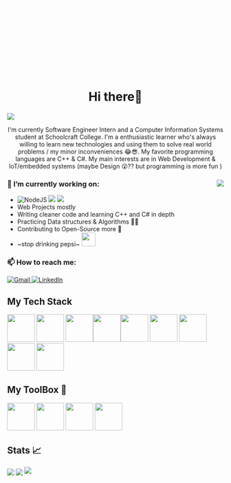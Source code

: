 ![Bannerimage](images/banner.gif)

<h1 align="center"> Hi there👋  </h1> <img src="https://gpvc.arturio.dev/Xlient" align="center">


<p align="center">I'm currently Software Engineer Intern and a Computer Information Systems student at Schoolcraft College. I'm a enthusiastic learner who's always willing to learn new technologies and using them to solve real world problems / my minor inconveniences 😂😎.  My favorite programming languages are C++ & C#. 
  My main interests are in Web Development & IoT/embedded systems (maybe Design 😮?? but programming is more fun )
</p>
  
### 🌱 I’m currently working on: <img src="https://media1.tenor.com/images/62550b92246d0919cc9e7884f7be9817/tenor.gif?itemid=15349911" align="right">
- <img alt="NodeJS" src="https://img.shields.io/badge/node.js%20-%2343853D.svg?&style=for-the-badge&logo=node.js&logoColor=white"/> <img src="https://img.shields.io/badge/JavaScript-F7DF1E?style=for-the-badge&logo=javascript&logoColor=black"> <img src="https://img.shields.io/badge/jQuery-0769AD?style=for-the-badge&logo=jquery&logoColor=white">
- Web Projects mostly
- Writing cleaner code and learning C++ and C# in depth
- Practicing Data structures & Algorithms 🧠🤯
- Contributing to Open-Source more 💌
-  ~stop drinking pepsi~   <img src="https://media.tenor.com/images/6f9652e79f9697ff8426892081a460ae/tenor.gif" width="32" height="32">

### 📫 How to reach me: 
<a href="mailto:lakaleigh.harris@gmail.com"> <img alt="Gmail" src="https://img.shields.io/badge/Gmail-D14836?style=for-the-badge&logo=gmail&logoColor=white" /> </a>
<a href="https://www.linkedin.com/in/la-kaleigh-harris-01/"><img alt="LinkedIn" src="https://img.shields.io/badge/linkedin%20-%230077B5.svg?&style=for-the-badge&logo=linkedin&logoColor=white"/></a>

## My Tech Stack
<img src="https://camo.githubusercontent.com/8d56e87edf99e89bfc457cd62462e0b7aae19e6b197b1df5c542d474d8d76f81/68747470733a2f2f646576656c6f7065722e6665646f726170726f6a6563742e6f72672f7374617469632f6c6f676f2f6373686172702e706e67" width="64" height="64"> <img src="https://upload.wikimedia.org/wikipedia/commons/thumb/1/18/ISO_C%2B%2B_Logo.svg/306px-ISO_C%2B%2B_Logo.svg.png" width="64" height="64"> <img src="https://image.flaticon.com/icons/png/128/919/919854.png"  width="64" height="64"><img src="https://cdn4.iconfinder.com/data/icons/logos-and-brands/512/267_Python_logo-512.png" width="64" height="64"><img src="https://www.flaticon.com/svg/vstatic/svg/888/888859.svg?token=exp=1617829209~hmac=653b85bd56878c3ed5291db19ae664ee" width="64" height="64"> <img src="https://www.flaticon.com/svg/vstatic/svg/919/919827.svg?token=exp=1618098543~hmac=1b71ef794e048dd0d55ccadc38851af5" width="64" height="64"> <img src="https://www.flaticon.com/svg/vstatic/svg/888/888847.svg?token=exp=1618098390~hmac=0f3272bd98fd4fba4d5ae541179385db" width="64" height="64"> <img src="https://image.flaticon.com/icons/png/128/919/919828.png" width="64" height="64"> <img src="https://www.flaticon.com/svg/vstatic/svg/919/919836.svg?token=exp=1618098543~hmac=503d1353fa272fd575061f1970ded2ec" width="64" height="64"> 

## My ToolBox 🔧
   <img src="https://www.flaticon.com/svg/vstatic/svg/906/906324.svg?token=exp=1617830145~hmac=c856798a426058fcfe0558f671346260" width="64" height="64"> <img src="https://www.flaticon.com/svg/vstatic/svg/873/873117.svg?token=exp=1617830421~hmac=3d4aae76bbe0f0e6c32c6f86715ccafa" width="64" height="64"> <img src="https://freepngimg.com/download/ubuntu/65755-fedora-icons-private-server-computer-operating-virtual.png" width="64" height="64">
 <img src="https://image.flaticon.com/icons/png/128/888/888882.png" width="64" height="64">
 
## Stats 📈
<img src="https://github-readme-stats.vercel.app/api/top-langs/?username=Xlient&theme=nightowl&show_icons=true&layout=compact" align="center">
<img src="https://github-readme-stats.vercel.app/api?username=Xlient&theme=nightowl&show_icons=true" align="center"> <img src="https://github-readme-streak-stats.herokuapp.com/?user=Xlient&theme=nightowl&show_icons=true">

